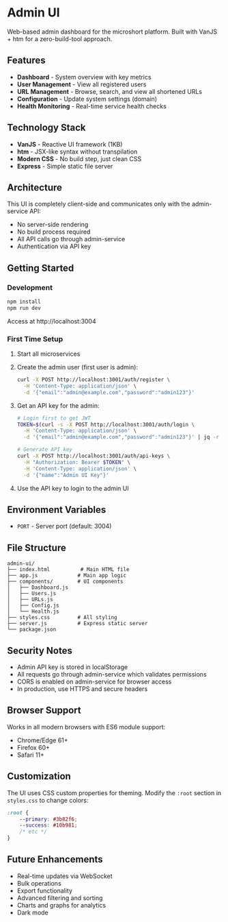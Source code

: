 # Admin UI

Web-based admin dashboard for the microshort platform. Built with VanJS + htm for a zero-build-tool approach.

## Features

- **Dashboard** - System overview with key metrics
- **User Management** - View all registered users
- **URL Management** - Browse, search, and view all shortened URLs
- **Configuration** - Update system settings (domain)
- **Health Monitoring** - Real-time service health checks

## Technology Stack

- **VanJS** - Reactive UI framework (1KB)
- **htm** - JSX-like syntax without transpilation
- **Modern CSS** - No build step, just clean CSS
- **Express** - Simple static file server

## Architecture

This UI is completely client-side and communicates only with the admin-service API:
- No server-side rendering
- No build process required
- All API calls go through admin-service
- Authentication via API key

## Getting Started

### Development
```bash
npm install
npm run dev
```

Access at http://localhost:3004

### First Time Setup

1. Start all microservices
2. Create the admin user (first user is admin):
   ```bash
   curl -X POST http://localhost:3001/auth/register \
     -H 'Content-Type: application/json' \
     -d '{"email":"admin@example.com","password":"admin123"}'
   ```

3. Get an API key for the admin:
   ```bash
   # Login first to get JWT
   TOKEN=$(curl -s -X POST http://localhost:3001/auth/login \
     -H 'Content-Type: application/json' \
     -d '{"email":"admin@example.com","password":"admin123"}' | jq -r .token)
   
   # Generate API key
   curl -X POST http://localhost:3001/auth/api-keys \
     -H "Authorization: Bearer $TOKEN" \
     -H 'Content-Type: application/json' \
     -d '{"name":"Admin UI Key"}'
   ```

4. Use the API key to login to the admin UI

## Environment Variables

- `PORT` - Server port (default: 3004)

## File Structure

```
admin-ui/
├── index.html          # Main HTML file
├── app.js             # Main app logic
├── components/        # UI components
│   ├── Dashboard.js
│   ├── Users.js
│   ├── URLs.js
│   ├── Config.js
│   └── Health.js
├── styles.css         # All styling
├── server.js          # Express static server
└── package.json
```

## Security Notes

- Admin API key is stored in localStorage
- All requests go through admin-service which validates permissions
- CORS is enabled on admin-service for browser access
- In production, use HTTPS and secure headers

## Browser Support

Works in all modern browsers with ES6 module support:
- Chrome/Edge 61+
- Firefox 60+
- Safari 11+

## Customization

The UI uses CSS custom properties for theming. Modify the `:root` section in `styles.css` to change colors:

```css
:root {
    --primary: #3b82f6;
    --success: #10b981;
    /* etc */
}
```

## Future Enhancements

- Real-time updates via WebSocket
- Bulk operations
- Export functionality
- Advanced filtering and sorting
- Charts and graphs for analytics
- Dark mode
